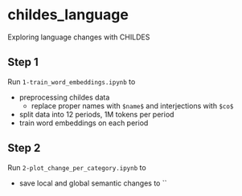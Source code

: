 # childes_language
Exploring language changes with CHILDES

## Step 1

Run `1-train_word_embeddings.ipynb` to 
- preprocessing childes data
	- replace proper names with `$name$` and interjections with `$co$`
- split data into 12 periods, 1M tokens per period
- train word embeddings on each period

## Step 2

Run `2-plot_change_per_category.ipynb` to
- save local and global semantic changes to ``
